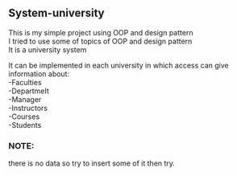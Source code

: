 ## System-university
This is my simple  project using OOP and design pattern <br>
I tried to use some of topics of OOP and design pattern <br>
It is a university system<br>

 It can be implemented in each  university in which access can give information about:<br>
-Faculties<br>
-DepartmeIt<br>
-Manager <br>
-Instructors <br>
-Courses <br>
-Students<br>
### NOTE:
there is no data so try to insert some of it then try.


